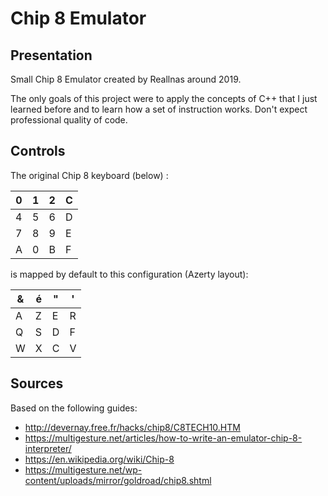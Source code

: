 # Chip 8 Emulator

## Presentation

Small Chip 8 Emulator created by Reallnas around 2019.

The only goals of this project were to apply the concepts of C++ that I just learned before and to learn how a set of
instruction works. Don't expect professional quality of code.

## Controls

The original Chip 8 keyboard (below) :

| 0   | 1   | 2   | C   |
|-----|-----|-----|-----|
| 4   | 5   | 6   | D   |
| 7   | 8   | 9   | E   |
| A   | 0   | B   | F   |

is mapped by default to this configuration (Azerty layout):

| &   | é   | "   | '   |
|-----|-----|-----|-----|
| A   | Z   | E   | R   |
| Q   | S   | D   | F   |
| W   | X   | C   | V   |

## Sources

Based on the following guides:

- http://devernay.free.fr/hacks/chip8/C8TECH10.HTM
- https://multigesture.net/articles/how-to-write-an-emulator-chip-8-interpreter/
- https://en.wikipedia.org/wiki/Chip-8
- https://multigesture.net/wp-content/uploads/mirror/goldroad/chip8.shtml
